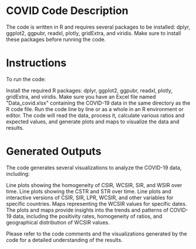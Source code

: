 # COVID Code Description
The code is written in R and requires several packages to be installed: dplyr, ggplot2, ggpubr, readxl, plotly, gridExtra, and viridis. Make sure to install these packages before running the code.

# Instructions
To run the code:

Install the required R packages: dplyr, ggplot2, ggpubr, readxl, plotly, gridExtra, and viridis.
Make sure you have an Excel file named "Data_covid.xlsx" containing the COVID-19 data in the same directory as the R code file.
Run the code line by line or as a whole in an R environment or editor.
The code will read the data, process it, calculate various ratios and expected values, and generate plots and maps to visualize the data and results.


# Generated Outputs
The code generates several visualizations to analyze the COVID-19 data, including:

Line plots showing the homogeneity of CSIR, WCSIR, SIR, and WSIR over time.
Line plots showing the CSTR and STR over time.
Line plots and interactive versions of CSIR, SIR, LPR, WCSIR, and other variables for specific countries.
Maps representing the WCSIR values for specific dates.
The plots and maps provide insights into the trends and patterns of COVID-19 data, including the positivity rates, homogeneity of ratios, and geographical distribution of WCSIR values.

Please refer to the code comments and the visualizations generated by the code for a detailed understanding of the results.
